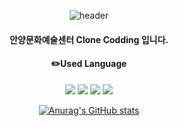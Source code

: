 <div align="center">

![header](https://capsule-render.vercel.app/api?type=waving&color=6FC7E1&height=200&section=header&text=project_01&fontColor=f3f7fb&fontSize=80&animation=fadeIn)

#### 안양문화예술센터 Clone Codding 입니다.

#### ✏️Used Language

<img src="https://img.shields.io/badge/HTML-E34F26?style=flat-square&logo=HTML5&logoColor=white"/> <img src="https://img.shields.io/badge/scss-CC6699?style=flat-square&logo=Sass&logoColor=white"/> <img src="https://img.shields.io/badge/JavaScript-F7DF1E?style=flat-square&logo=JavaScript&logoColor=white"/> <img src="https://img.shields.io/badge/jQuery-0769AD?style=flat-square&logo=jQuery&logoColor=white"/>

[![Anurag's GitHub stats](https://github-readme-stats.vercel.app/api?username=Imsuooo)](https://github.com/Imsuooo/github-readme-stats)
</div>
